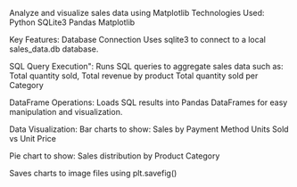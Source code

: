Analyze and visualize sales data using Matplotlib
Technologies Used:
Python
SQLite3
Pandas
Matplotlib

Key Features:
Database Connection
Uses sqlite3 to connect to a local sales_data.db database.

SQL Query Execution":
Runs SQL queries to aggregate sales data such as:
Total quantity sold, Total revenue by product
Total quantity sold per Category

DataFrame Operations:
Loads SQL results into Pandas DataFrames for easy manipulation and visualization.

Data Visualization:
Bar charts to show:
Sales by Payment Method
Units Sold vs Unit Price

Pie chart to show:
Sales distribution by Product Category

Saves charts to image files using plt.savefig()
